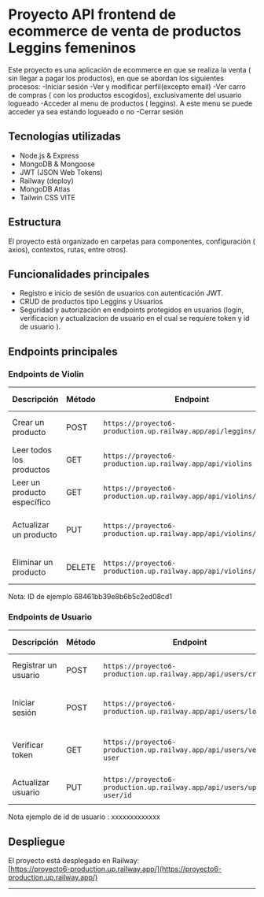 # Proyecto API frontend de ecommerce de venta de productos Leggins femeninos

Este proyecto es una aplicación  de ecommerce en que se realiza la venta ( sin llegar a pagar los productos), en que se abordan los siguientes procesos:
-Iniciar sesión
-Ver y modificar perfil(excepto email)
-Ver carro de compras ( con los productos escogidos), exclusivamente del usuario logueado
-Acceder al menu de productos ( leggins). A este menu se puede acceder ya sea estando logueado o no
-Cerrar sesión

## Tecnologías utilizadas

- Node.js & Express
- MongoDB & Mongoose
- JWT (JSON Web Tokens)
- Railway (deploy)
- MongoDB Atlas
- Tailwin CSS VITE

## Estructura

El proyecto está organizado en carpetas para componentes, configuración ( axios), contextos, rutas, entre otros).

## Funcionalidades principales

- Registro e inicio de sesión de usuarios con autenticación JWT.
- CRUD de productos tipo Leggins y Usuarios
- Seguridad y autorización en endpoints protegidos en usuarios (login, verificacion y actualizacion de usuario en el cual se requiere token y id de usuario ).

## Endpoints principales

### Endpoints de Violin

| Descripción                  | Método | Endpoint                                                                 | Caso de uso                                                                                   |
|----------------------------|--------|--------------------------------------------------------------------------|----------------------------------------------------------------------------------------------|
| Crear un producto          | POST   | `https://proyecto6-production.up.railway.app/api/leggins/create`                                                                                                   | Agregar un nuevo violin al catálogo.                                                         |
| Leer todos los productos   | GET    | `https://proyecto6-production.up.railway.app/api/violins`                                                           | Ver todos los violines disponibles.                                                          |
| Leer un producto específico| GET    | `https://proyecto6-production.up.railway.app/api/violins/id`                                                       | Ver detalles de un violin por su ID.                                                         |
| Actualizar un producto     | PUT    | `https://proyecto6-production.up.railway.app/api/violins/id `                                                       | Actualizar nombre o precio de un violin.                                                     |
| Eliminar un producto       | DELETE | `https://proyecto6-production.up.railway.app/api/violins/id `                                                       | Eliminar un violin del catálogo.                                                             |

Nota: ID de ejemplo 68461bb39e8b6b5c2ed08cd1
### Endpoints de Usuario

| Descripción                | Método | Endpoint                                                                 | Caso de uso                                                                                   |
|----------------------------|--------|--------------------------------------------------------------------------|----------------------------------------------------------------------------------------------|
| Registrar un usuario       | POST   | `https://proyecto6-production.up.railway.app/api/users/create`                                                      | Registrarse en la plataforma.                                                                |
| Iniciar sesión             | POST   | `https://proyecto6-production.up.railway.app/api/users/login`                                                       | Iniciar sesión y obtener token.                                                              |
| Verificar token            | GET    | `https://proyecto6-production.up.railway.app/api/users/verify-user`                                                 | Verificar sesión activa del usuario.                                                         |
| Actualizar usuario         | PUT    | `https://proyecto6-production.up.railway.app/api/users/update-user/id`                                             | Actualizar información de perfil.                                                            |


Nota ejemplo de id de usuario : xxxxxxxxxxxxx
## Despliegue

El proyecto está desplegado en Railway:  
[https://proyecto6-production.up.railway.app/](https://proyecto6-production.up.railway.app/)



---